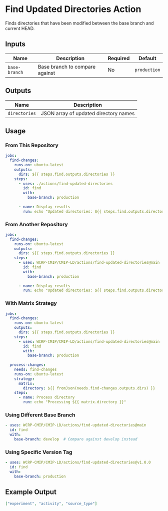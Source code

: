 # Find Updated Directories Action

Finds directories that have been modified between the base branch and current HEAD.

## Inputs

| Name | Description | Required | Default |
|------|-------------|----------|---------|
| `base-branch` | Base branch to compare against | No | `production` |

## Outputs

| Name | Description |
|------|-------------|
| `directories` | JSON array of updated directory names |

## Usage

### From This Repository

```yaml
jobs:
  find-changes:
    runs-on: ubuntu-latest
    outputs:
      dirs: ${{ steps.find.outputs.directories }}
    steps:
      - uses: ./actions/find-updated-directories
        id: find
        with:
          base-branch: production
      
      - name: Display results
        run: echo "Updated directories: ${{ steps.find.outputs.directories }}"
```

### From Another Repository

```yaml
jobs:
  find-changes:
    runs-on: ubuntu-latest
    outputs:
      dirs: ${{ steps.find.outputs.directories }}
    steps:
      - uses: WCRP-CMIP/CMIP-LD/actions/find-updated-directories@main
        id: find
        with:
          base-branch: production
      
      - name: Display results
        run: echo "Updated directories: ${{ steps.find.outputs.directories }}"
```

### With Matrix Strategy

```yaml
jobs:
  find-changes:
    runs-on: ubuntu-latest
    outputs:
      dirs: ${{ steps.find.outputs.directories }}
    steps:
      - uses: WCRP-CMIP/CMIP-LD/actions/find-updated-directories@main
        id: find
        with:
          base-branch: production
  
  process-changes:
    needs: find-changes
    runs-on: ubuntu-latest
    strategy:
      matrix:
        directory: ${{ fromJson(needs.find-changes.outputs.dirs) }}
    steps:
      - name: Process directory
        run: echo "Processing ${{ matrix.directory }}"
```

### Using Different Base Branch

```yaml
- uses: WCRP-CMIP/CMIP-LD/actions/find-updated-directories@main
  id: find
  with:
    base-branch: develop  # Compare against develop instead
```

### Using Specific Version Tag

```yaml
- uses: WCRP-CMIP/CMIP-LD/actions/find-updated-directories@v1.0.0
  id: find
  with:
    base-branch: production
```

## Example Output

```json
["experiment", "activity", "source_type"]
```
